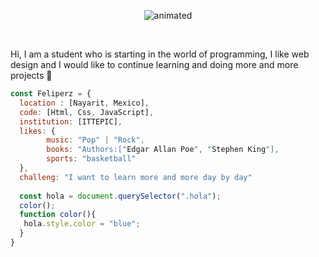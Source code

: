 
<p align="center"><img src="https://user-images.githubusercontent.com/91353587/162475833-99e48451-bc03-4088-90b1-8f9c310ce8ba.gif" alt="animated" /> </p><br>


 <p class ="hola">Hi, I am a student who is starting in the world of programming, I like web design and I would like to continue learning and doing more and more projects 👋</p>

```js
const Feliperz = {
  location : [Nayarit, Mexico],
  code: [Html, Css, JavaScript],
  institution: [ITTEPIC],
  likes: {
        music: "Pop" | "Rock",
        books: "Authors:["Edgar Allan Poe", "Stephen King"],
        sports: "basketball"
  },
  challeng: "I want to learn more and more day by day" 
  
  const hola = document.querySelector(".hola");
  color();
  function color(){
   hola.style.color = "blue";
  }
}
```
<!--
**Feliperz/Feliperz** is a ✨ _special_ ✨ repository because its `README.md` (this file) appears on your GitHub profile.

Here are some ideas to get you started:

- 🔭 I’m currently working on ...
- 🌱 I’m currently learning ...
- 👯 I’m looking to collaborate on ...
- 🤔 I’m looking for help with ...
- 💬 Ask me about ...
- 📫 How to reach me: ...
- 😄 Pronouns: ...
- ⚡ Fun fact: ...
-->
